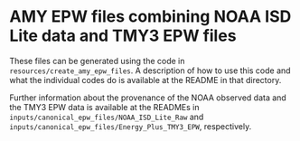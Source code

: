 # AMY EPW files combining NOAA ISD Lite data and TMY3 EPW files

These files can be generated using the code in `resources/create_amy_epw_files`. A description of how to use this code and what the individual codes do is available at the README in that directory.

Further information about the provenance of the NOAA observed data and the TMY3 EPW data is available at the READMEs in `inputs/canonical_epw_files/NOAA_ISD_Lite_Raw` and `inputs/canonical_epw_files/Energy_Plus_TMY3_EPW`, respectively.